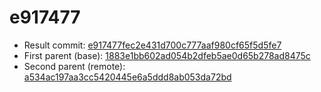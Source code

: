 # e917477
- Result commit: [e917477fec2e431d700c777aaf980cf65f5d5fe7](https://github.com/MarlinFirmware/Marlin/commit/e917477fec2e431d700c777aaf980cf65f5d5fe7)
- First parent (base): [1883e1bb602ad054b2dfeb5ae0d65b278ad8475c](https://github.com/MarlinFirmware/Marlin/commit/1883e1bb602ad054b2dfeb5ae0d65b278ad8475c)
- Second parent (remote): [a534ac197aa3cc5420445e6a5ddd8ab053da72bd](https://github.com/MarlinFirmware/Marlin/commit/a534ac197aa3cc5420445e6a5ddd8ab053da72bd)
